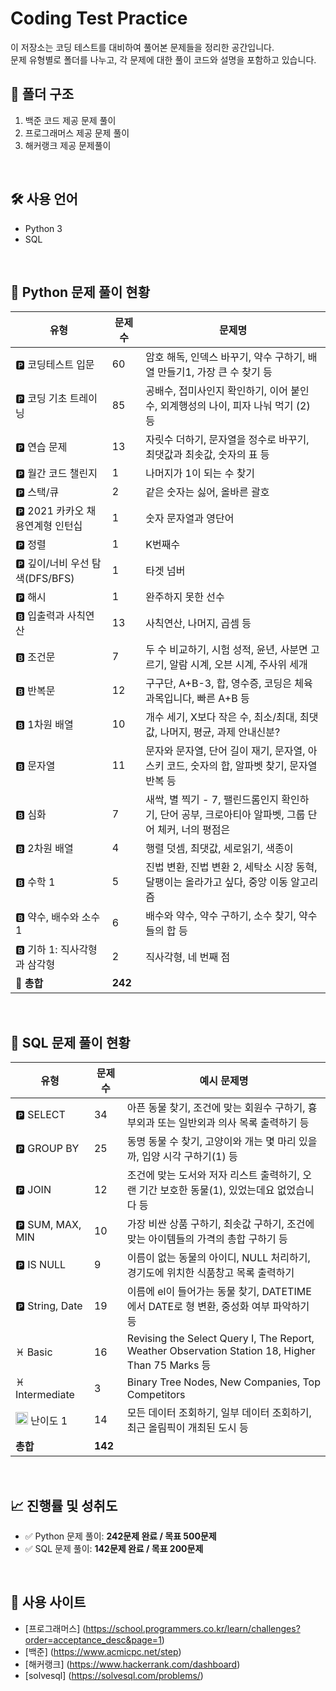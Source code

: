 # Coding Test Practice
이 저장소는 코딩 테스트를 대비하여 풀어본 문제들을 정리한 공간입니다.  
문제 유형별로 폴더를 나누고, 각 문제에 대한 풀이 코드와 설명을 포함하고 있습니다.

## 📂 폴더 구조
1. 백준 코드 제공 문제 풀이
2. 프로그래머스 제공 문제 풀이
3. 해커랭크 제공 문제풀이

<br>

## 🛠 사용 언어
- Python 3
- SQL

<br>

## 📘 Python 문제 풀이 현황
| 유형                     | 문제 수 | 문제명                                                                                      |
|--------------------------|--------|---------------------------------------------------------------------------------------------|
| 🅿️ 코딩테스트 입문 | 60      | 암호 해독, 인덱스 바꾸기, 약수 구하기, 배열 만들기1, 가장 큰 수 찾기 등 |
| 🅿️ 코딩 기초 트레이닝 | 85      | 공배수, 접미사인지 확인하기, 이어 붙인 수, 외계행성의 나이, 피자 나눠 먹기 (2) 등 |
| 🅿️ 연습 문제 | 13       | 자릿수 더하기, 문자열을 정수로 바꾸기, 최댓값과 최솟값, 숫자의 표 등 |
| 🅿️ 월간 코드 챌린지 | 1       | 나머지가 1이 되는 수 찾기 |
| 🅿️ 스택/큐 | 2      | 같은 숫자는 싫어, 올바른 괄호  |
| 🅿️ 2021 카카오 채용연계형 인턴십 | 1      | 숫자 문자열과 영단어 |
| 🅿️ 정렬 | 1      | K번째수 |
| 🅿️ 깊이/너비 우선 탐색(DFS/BFS) | 1      | 타겟 넘버 |
| 🅿️ 해시 | 1      | 완주하지 못한 선수 |
| 🅱️ 입출력과 사칙연산       | 13      | 사칙연산, 나머지, 곱셈 등 |
| 🅱️ 조건문       | 7      | 두 수 비교하기, 시험 성적, 윤년, 사분면 고르기, 알람 시계, 오븐 시계, 주사위 세개  |
| 🅱️ 반복문     | 12      | 구구단, A+B-3, 합, 영수증, 코딩은 체육과목입니다, 빠른 A+B 등 |
| 🅱️ 1차원 배열       | 10      | 개수 세기, X보다 작은 수, 최소/최대, 최댓값, 나머지, 평균, 과제 안내신분? |
| 🅱️ 문자열       | 11      | 문자와 문자열, 단어 길이 재기, 문자열, 아스키 코드, 숫자의 합, 알파벳 찾기, 문자열 반복 등  |
| 🅱️ 심화       | 7      | 새싹, 별 찍기 - 7, 팰린드롬인지 확인하기, 단어 공부, 크로아티아 알파벳, 그룹 단어 체커, 너의 평점은  |
| 🅱️ 2차원 배열       | 4      | 행렬 덧셈, 최댓값, 세로읽기, 색종이  |
| 🅱️ 수학 1       | 5      | 진법 변환, 진법 변환 2, 세탁소 시장 동혁, 달팽이는 올라가고 싶다, 중앙 이동 알고리즘  |
| 🅱️ 약수, 배수와 소수 1       | 6      | 	배수와 약수, 약수 구하기, 소수 찾기, 약수들의 합 등 |
| 🅱️ 기하 1: 직사각형과 삼각형       | 2      | 	직사각형, 네 번째 점  |
| **🧮 총합**              | **242** |                                                                                             |

<br>

## 🧾 SQL 문제 풀이 현황

| 유형               | 문제 수 | 예시 문제명                                                           |
|-------------------|--------|------------------------------------------------------------------------|
| 🅿️ SELECT          | 34  | 아픈 동물 찾기, 조건에 맞는 회원수 구하기, 흉부외과 또는 일반외과 의사 목록 출력하기 등 |
| 🅿️ GROUP BY        | 25  | 동명 동물 수 찾기, 고양이와 개는 몇 마리 있을까, 입양 시각 구하기(1) 등           |
| 🅿️ JOIN            | 12      | 조건에 맞는 도서와 저자 리스트 출력하기, 오랜 기간 보호한 동물(1), 있었는데요 없었습니다 등 |
| 🅿️ SUM, MAX, MIN   | 10      | 가장 비싼 상품 구하기, 최솟값 구하기, 조건에 맞는 아이템들의 가격의 총합 구하기 등   |
| 🅿️ IS NULL         | 9      | 이름이 없는 동물의 아이디, NULL 처리하기, 경기도에 위치한 식품창고 목록 출력하기     |
| 🅿️ String, Date    | 19      | 이름에 el이 들어가는 동물 찾기, DATETIME에서 DATE로 형 변환, 중성화 여부 파악하기 등 |
| ♓ Basic    | 16      | Revising the Select Query I, The Report, Weather Observation Station 18, Higher Than 75 Marks 등  |
| ♓ Intermediate    | 3      | Binary Tree Nodes, New Companies, Top Competitors  |
| <img width="20" height="20" alt="image" src="https://github.com/user-attachments/assets/9e086ffb-cf13-4764-a923-ba5bd61ed38c"/>  난이도 1 | 14      | 	모든 데이터 조회하기, 일부 데이터 조회하기, 최근 올림픽이 개최된 도시 등  |
| **총합**           | **142** |                                                                        |

<br>

## 📈 진행률 및 성취도

- ✅ Python 문제 풀이: **242문제 완료 / 목표 500문제**
- ✅ SQL 문제 풀이: **142문제 완료 / 목표 200문제**

<br>

## 🧭 사용 사이트

- [프로그래머스] (https://school.programmers.co.kr/learn/challenges?order=acceptance_desc&page=1)
- [백준] (https://www.acmicpc.net/step)
- [해커랭크] (https://www.hackerrank.com/dashboard)
- [solvesql] (https://solvesql.com/problems/)
